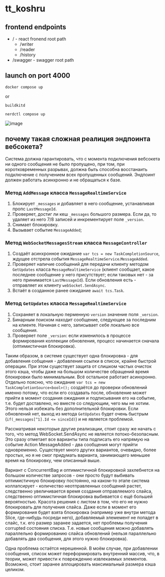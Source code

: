 # tt_koshru
## frontend endpoints
- / - react fronend root path
  - /writer
  - /reader
  - /history
- /swagger - swagger root path
## launch on port 4000
```
docker compose up
```
or
```
buildkitd
```
```
nerdctl compose up
```
![image](https://github.com/user-attachments/assets/d12c6fb6-12da-4b69-bada-89c41094916e)
## почему такая сложная реалиция эндпоинта вебсокета?
Система должна гарантировать, что с момента подключения вебсокета ни одного сообщения не было пропущено, при том, при коротковременных разрывах, должна быть способна восстанаить подключение с получением всех пропущенных сообщений. Эндпоинт должен работать асинхронно и не обращаться к базе.
### Метод `AddMessage` класса `MessageRealtimeService`
1. Блокирует `_messages` и добавляет в него сообщение, устанавливая пропс `LastMessageId`.
2. Проверяет, достиг ли кеш `_messages` большого размера. Если да, то удаляет из него 7/8 записей и инкрементирует поле `_version`.
3. Снимает блокировку.
4. Вызывает событие `MessageAdded`;
### Метод `WebSocketMessagesStream` класса `MessageController`
1. Создаёт асинхронное ожидание `var tcs = new TaskCompletionSource`, ждущее отстрела события `MessageRealtimeService`.`MessageAdded`.
2. Проверяет наличие сообщений для передачи клиенту методом `GetUpdates` класса `MessageRealtimeService` (клиент сообщает, какое последнее сообщение у него присутствует; если таковых нет - за него принимается `LastMessageId`). Если обновления есть - отправляет их клиенту `webSocket.SendAsync`.
3. Встаёт в созданное ранее ожидание `await tcs.Task`.
### Метод `GetUpdates` класса `MessageRealtimeService`
1. Сохраняет в локальную перменную `version` значение поля `_version`.
2. Бинарным поиском находит сообщение, следующее за последним на клиенте. Начиная с него, записывает себе локально все сообщения.
3. Проверяет поле `_version`: если изменилось в процессе формирования коллекции обновления, процесс начинается сначала (оптимистичная блокировка).

Таким образом, в системе существует одна блокировка - для добавления собщения - добавления ссылки в список, крайне быстрой операции. При этом существует защита от слишком частых очисток этого кэша, чтобы даже на большом количестве обращений время блокировки было минимальным. Всё остальное работает асинхронно. Отдельно поясню, что ожидание `var tcs = new TaskCompletionSource<bool>();` создаётся до проверки обновлений именно потому, что если его создавать после, обновление может прийти в момент создания ожидания и подписывания его на событие, т.е. будет доставлено, но вместе со следующим, чего мы не хотим. Этого нельзя избежать без дополнительной блокировки. Если обновлений нет, выход из метода `GetUpdates` будет очень быстрым (`if(_messages[^1].Id <= sinceId)`) и не является проблемой. 

Рассматривая некоторые другие реализации, стоит сразу же начать с того, что метод WebSocket.SendAsync не является потоко-безопасным. Это сразу отметает все варианты типа подписать его напрямую на событие Action<Message> MessageAdded - два сообщения могут прийти одновременно. Существует много других вариантов, очевидно, более простых, но я не смог придумать варианта, занимающего меньшее время на блокировку, чем описанный выше.

Вариант с ConcurrentBag и оптимистичной блокировкой захлебнется на большом количестве запросов - они просто будут выбивать оптимистичную блокировку постоянно, на каком-то этапе система коллапсирует - количество неотправленных сообщений растет, следственно увеличивается время создания отправляемого слайса, следственно оптимистичная блокировка выбивается с ещё большей вероятностью. Красота решения с листом в том, что его не нужно блокировать для получения слайса. Даже если в момент его формирования будет взята блокировка (например уже внутри метода Slice, где-нибудь посреди него), добавляемый элемемент не попадет в слайс, т.к. его размер заранее задается, нет проблемы получения corrupted состояния списка. Т.е. новые сообщения можно добавлять параллельно формированию слайса обновлений (нельзя параллельно добавлять два сообщения, для этого нужно блокировка). 

Одна проблема остаётся нерешенной. В моём случае, при добавлении сообщения, список может переформировать внутренний массив, что, в теории, может привести к повреждению извлекаемых элементов. Возможно, стоит заранее аллоцировать максимальный размера кэша целиком.
